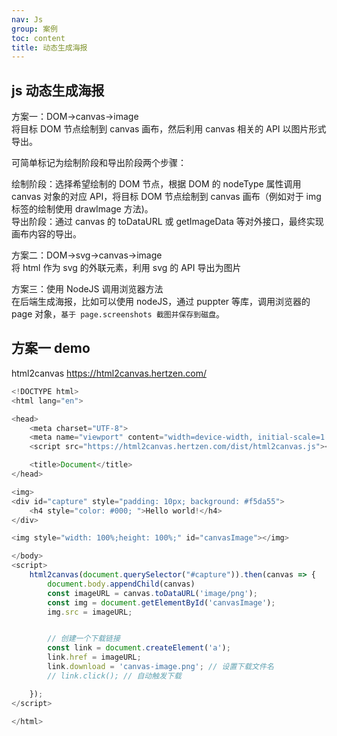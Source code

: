 ```yaml
---
nav: Js
group: 案例
toc: content
title: 动态生成海报
---
```


## js 动态生成海报

方案一：DOM->canvas->image  
将目标 DOM 节点绘制到 canvas 画布，然后利用 canvas 相关的 API 以图片形式导出。

可简单标记为绘制阶段和导出阶段两个步骤：

绘制阶段：选择希望绘制的 DOM 节点，根据 DOM 的 nodeType 属性调用 canvas 对象的对应 API，将目标 DOM 节点绘制到 canvas 画布（例如对于 img 标签的绘制使用 drawImage 方法)。  
导出阶段：通过 canvas 的 toDataURL 或 getImageData 等对外接口，最终实现画布内容的导出。

方案二：DOM->svg->canvas->image  
将 html 作为 svg 的外联元素，利用 svg 的 API 导出为图片

方案三：使用 NodeJS 调用浏览器方法  
在后端生成海报，比如可以使用 nodeJS，通过 puppter 等库，调用浏览器的 page 对象，`基于 page.screenshots 截图并保存到磁盘`。

## 方案一 demo

html2canvas https://html2canvas.hertzen.com/

```js
<!DOCTYPE html>
<html lang="en">

<head>
    <meta charset="UTF-8">
    <meta name="viewport" content="width=device-width, initial-scale=1.0">
    <script src="https://html2canvas.hertzen.com/dist/html2canvas.js"></script>

    <title>Document</title>
</head>

<img>
<div id="capture" style="padding: 10px; background: #f5da55">
    <h4 style="color: #000; ">Hello world!</h4>
</div>

<img style="width: 100%;height: 100%;" id="canvasImage"></img>

</body>
<script>
    html2canvas(document.querySelector("#capture")).then(canvas => {
        document.body.appendChild(canvas)
        const imageURL = canvas.toDataURL('image/png');
        const img = document.getElementById('canvasImage');
        img.src = imageURL;


        // 创建一个下载链接
        const link = document.createElement('a');
        link.href = imageURL;
        link.download = 'canvas-image.png'; // 设置下载文件名
        // link.click(); // 自动触发下载

    });
</script>

</html>
```
